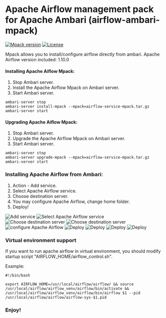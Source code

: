 # Apache Airflow management pack for Apache Ambari (airflow-ambari-mpack)

[![Mpack version](https://img.shields.io/badge/Mpack%20version-1.5.4-brightgreen.svg)](https://github.com/miho120/ambari-airflow-mpack)
[![License](http://img.shields.io/:license-Apache%202-blue.svg)](http://www.apache.org/licenses/LICENSE-2.0.txt)

Mpack allows you to install/configure airflow directly from ambari.
Apache Airflow version included: 1.10.0

#### Installing Apache Aiflow Mpack:
1. Stop Ambari server.
2. Install the Apache Airflow Mpack on Ambari server.
3. Start Ambari server.

```
ambari-server stop
ambari-server install-mpack --mpack=airflow-service-mpack.tar.gz
ambari-server start
```

#### Upgrading Apache Aiflow Mpack:
1. Stop Ambari server.
2. Upgrade the Apache Airflow Mpack on Ambari server.
3. Start Ambari server.

```
ambari-server stop
ambari-server upgrade-mpack --mpack=airflow-service-mpack.tar.gz
ambari-server start
```

### Installing Apache Airflow from Ambari:
1. Action - Add service.
2. Select Apache Airflow service.
3. Choose destination server.
4. You may configure Apache Airflow, change home folder.
5. Deploy!

![Add service](https://github.com/miho120/ambari-airflow-mpack/blob/master/Screenshots/1.PNG)
![Select Apache Airflow service](https://github.com/miho120/ambari-airflow-mpack/blob/master/Screenshots/2.PNG)
![Choose destination server](https://github.com/miho120/ambari-airflow-mpack/blob/master/Screenshots/3.PNG)
![Choose destination server](https://github.com/miho120/ambari-airflow-mpack/blob/master/Screenshots/3-1.PNG)
![configure Apache Airflow](https://github.com/miho120/ambari-airflow-mpack/blob/master/Screenshots/4.PNG)
![Deploy](https://github.com/miho120/ambari-airflow-mpack/blob/master/Screenshots/5.PNG)
![Deploy](https://github.com/miho120/ambari-airflow-mpack/blob/master/Screenshots/6.PNG)
![Deploy](https://github.com/miho120/ambari-airflow-mpack/blob/master/Screenshots/8.PNG)
![Deploy](https://github.com/miho120/ambari-airflow-mpack/blob/master/Screenshots/10.PNG)

### Virtual environment support
If you want to run apache airflow in virtual environment, you should modify startup script "AIRFLOW_HOME/airflow_control.sh".

Example:
```
#!/bin/bash

export AIRFLOW_HOME=/usr/local/airflow/airflow/ && source /usr/local/airflow/airflow_venv/airflow/bin/activate && /usr/local/airflow/airflow_venv/airflow/bin/airflow $1 --pid /usr/local/airflow/airflow/airflow-sys-$1.pid
```

### Enjoy!
